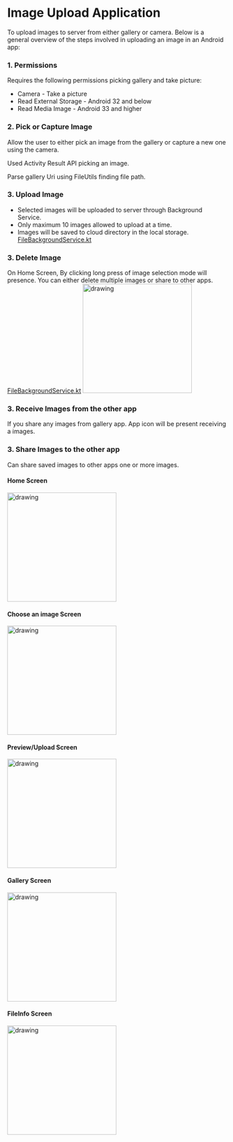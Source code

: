 # Image Upload Application

To upload images to server from either gallery or camera. Below is a general overview of the steps involved in uploading an image in an Android app:

### 1. Permissions

Requires the following permissions picking gallery and take picture:
  - Camera - Take a picture
  - Read External Storage - Android 32 and below
  - Read Media Image - Android 33 and higher

### 2. Pick or Capture Image

Allow the user to either pick an image from the gallery or capture a new one using the camera.

Used Activity Result API picking an image. 

Parse gallery Uri using FileUtils finding file path.

### 3. Upload Image
  - Selected images will be uploaded to server through Background Service. 
  - Only maximum 10 images allowed to upload at a time. 
  - Images will be saved to cloud directory in the local storage.
[FileBackgroundService.kt](app%2Fsrc%2Fmain%2Fjava%2Fcom%2Fashik%2Fimageupload%2Fservice%2FFileBackgroundService.kt)

### 3. Delete Image
On Home Screen, By clicking long press of image selection mode will presence. You can either delete multiple images or share to other apps.
[FileBackgroundService.kt](app%2Fsrc%2Fmain%2Fjava%2Fcom%2Fashik%2Fimageupload%2Fservice%2FFileBackgroundService.kt) 
<img src="https://github.com/ashik169/ImageUpload/blob/main/screenshots/Screenshot_20240121_203433_multi_select.png" alt="drawing" width="250"/>

### 3. Receive Images from the other app
If you share any images from gallery app. App icon will be present receiving a images. 

### 3. Share Images to the other app
Can share saved images to other apps one or more images. 

#### Home Screen
<img src="https://github.com/ashik169/ImageUpload/blob/main/screenshots/Screenshot_20240121_183711_home.png" alt="drawing" width="250"/>

#### Choose an image Screen
<img src="https://github.com/ashik169/ImageUpload/blob/main/screenshots/Screenshot_20240121_183738_options.png" alt="drawing" width="250"/>

#### Preview/Upload Screen
<img src="https://github.com/ashik169/ImageUpload/blob/main/screenshots/Screenshot_20240121_183811_preview.png" alt="drawing" width="250"/>

#### Gallery Screen
<img src="https://github.com/ashik169/ImageUpload/blob/main/screenshots/Screenshot_20240121_183844_gallery.png" alt="drawing" width="250"/>

#### FileInfo Screen
<img src="https://github.com/ashik169/ImageUpload/blob/main/screenshots/Screenshot_20240121_204713_file_info.png" alt="drawing" width="250"/>


